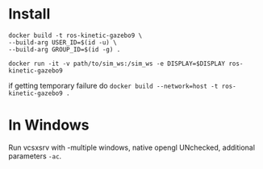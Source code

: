 # Install

```
docker build -t ros-kinetic-gazebo9 \
--build-arg USER_ID=$(id -u) \
--build-arg GROUP_ID=$(id -g) .
```


`docker run -it -v path/to/sim_ws:/sim_ws -e DISPLAY=$DISPLAY ros-kinetic-gazebo9`

if getting temporary failure do `docker build --network=host -t ros-kinetic-gazebo9 .`
# In Windows
Run vcsxsrv with -multiple windows, native opengl UNchecked,  additional parameters `-ac`.



